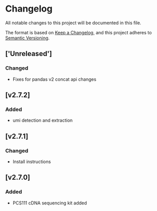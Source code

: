 # Changelog
All notable changes to this project will be documented in this file.

The format is based on [Keep a Changelog](https://keepachangelog.com/en/1.0.0/),
and this project adheres to [Semantic Versioning](https://semver.org/spec/v2.0.0.html).

## ['Unreleased']
### Changed
- Fixes for pandas v2 concat api changes

## [v2.7.2]
### Added
- umi detection and extraction

## [v2.7.1]
### Changed
- Install instructions

## [v2.7.0]
### Added
- PCS111 cDNA sequencing kit added
